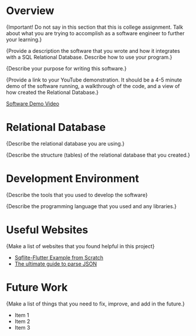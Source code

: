 # Overview

{Important!  Do not say in this section that this is college assignment.  Talk about what you are trying to accomplish as a software engineer to further your learning.}

{Provide a description the software that you wrote and how it integrates with a SQL Relational Database. Describe how to use your program.}

{Describe your purpose for writing this software.}

{Provide a link to your YouTube demonstration.  It should be a 4-5 minute demo of the software running, a walkthrough of the code, and a view of how created the Relational Database.}

[Software Demo Video](http://youtube.link.goes.here)

# Relational Database

{Describe the relational database you are using.}

{Describe the structure (tables) of the relational database that you created.}

# Development Environment

{Describe the tools that you used to develop the software}

{Describe the programming language that you used and any libraries.}

# Useful Websites

{Make a list of websites that you found helpful in this project}
* [Sqflite-Flutter Example from Scratch](https://medium.com/py-bits/sqflite-flutter-example-from-scratch-71afa2ce2ea9)
* [The ultimate guide to parse JSON](https://codewithandrea.com/articles/parse-json-dart/)

# Future Work

{Make a list of things that you need to fix, improve, and add in the future.}
* Item 1
* Item 2
* Item 3
